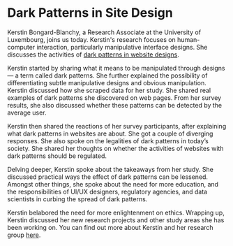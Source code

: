 # Dark Patterns in Site Design

Kerstin Bongard-Blanchy, a Research Associate at the University of Luxembourg, joins us today. Kerstin's research focuses on human-computer interaction, particularly manipulative interface designs. She discusses the activities of [dark patterns in website designs](https://arxiv.org/abs/2104.12653).

Kerstin started by sharing what it means to be manipulated through designs — a term called dark patterns. She further explained the possibility of differentiating subtle manipulative designs and obvious manipulation. Kerstin discussed how she scraped data for her study. She shared real examples of dark patterns she discovered on web pages. From her survey results, she also discussed whether these patterns can be detected by the average user.

Kerstin then shared the reactions of her survey participants, after explaining what dark patterns in websites are about. She got a couple of diverging responses. She also spoke on the legalities of dark patterns in today’s society. She shared her thoughts on whether the activities of websites with dark patterns should be regulated. 

Delving deeper, Kerstin spoke about the takeaways from her study. She discussed practical ways the effect of dark patterns can be lessened. Amongst other things, she spoke about the need for more education, and the responsibilities of UI/UX designers, regulatory agencies, and data scientists in curbing the spread of dark patterns. 

Kerstin belabored the need for more enlightenment on ethics. Wrapping up, Kerstin discussed her new research projects and other study areas she has been working on. You can find out more about Kerstin and her research group [here](https://hci.uni.lu/).
